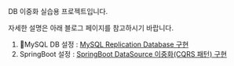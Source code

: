 DB 이중화 실습용 프로젝트입니다.

자세한 설명은 아래 블로그 페이지를 참고하시기 바랍니다.

1. MySQL DB 설정 : [MySQL Replication Database 구현](https://leaf-nam.github.io/posts/240310_mysql_springboot_cqrs_%ED%8C%A8%ED%84%B4_%EA%B5%AC%ED%98%84%EC%9D%84_%EC%9C%84%ED%95%9C_db_%EC%9D%B4%EC%A4%91%ED%99%94/240313_mysql_replication_database_%EA%B5%AC%ED%98%84/)
2. SpringBoot 설정 : [SpringBoot DataSource 이중화(CQRS 패턴) 구현](https://leaf-nam.github.io/posts/240310_mysql_springboot_cqrs_%ED%8C%A8%ED%84%B4_%EA%B5%AC%ED%98%84%EC%9D%84_%EC%9C%84%ED%95%9C_db_%EC%9D%B4%EC%A4%91%ED%99%94/240319_springboot_datasource_%EC%9D%B4%EC%A4%91%ED%99%94cqrs-%ED%8C%A8%ED%84%B4_%EA%B5%AC%ED%98%84/)
